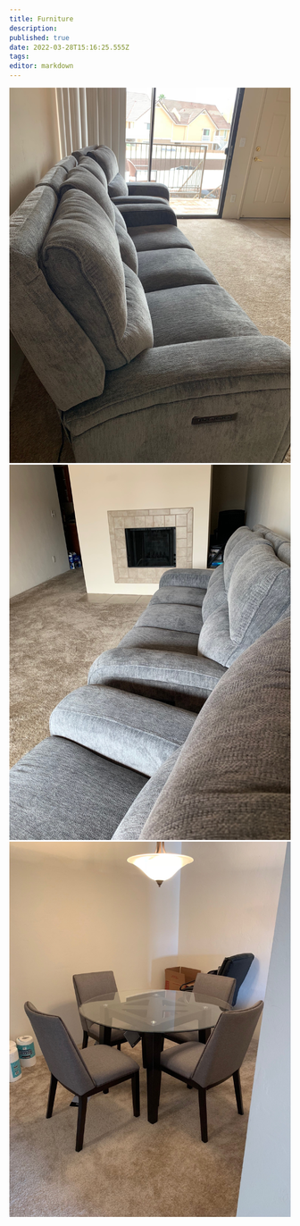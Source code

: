 ```yaml
---
title: Furniture
description: 
published: true
date: 2022-03-28T15:16:25.555Z
tags: 
editor: markdown
---
```


![img_0070.jpg](/img_0070.jpg)
![img_0071.jpg](/img_0071.jpg)
![img_0072.jpg](/img_0072.jpg)